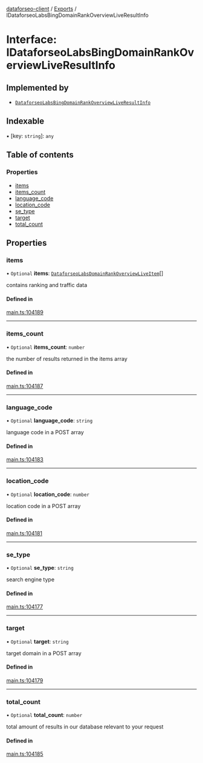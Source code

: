 [dataforseo-client](../README.md) / [Exports](../modules.md) / IDataforseoLabsBingDomainRankOverviewLiveResultInfo

# Interface: IDataforseoLabsBingDomainRankOverviewLiveResultInfo

## Implemented by

- [`DataforseoLabsBingDomainRankOverviewLiveResultInfo`](../classes/DataforseoLabsBingDomainRankOverviewLiveResultInfo.md)

## Indexable

▪ [key: `string`]: `any`

## Table of contents

### Properties

- [items](IDataforseoLabsBingDomainRankOverviewLiveResultInfo.md#items)
- [items\_count](IDataforseoLabsBingDomainRankOverviewLiveResultInfo.md#items_count)
- [language\_code](IDataforseoLabsBingDomainRankOverviewLiveResultInfo.md#language_code)
- [location\_code](IDataforseoLabsBingDomainRankOverviewLiveResultInfo.md#location_code)
- [se\_type](IDataforseoLabsBingDomainRankOverviewLiveResultInfo.md#se_type)
- [target](IDataforseoLabsBingDomainRankOverviewLiveResultInfo.md#target)
- [total\_count](IDataforseoLabsBingDomainRankOverviewLiveResultInfo.md#total_count)

## Properties

### items

• `Optional` **items**: [`DataforseoLabsDomainRankOverviewLiveItem`](../classes/DataforseoLabsDomainRankOverviewLiveItem.md)[]

contains ranking and traffic data

#### Defined in

[main.ts:104189](https://github.com/dataforseo/TypeScriptClient/blob/7ca1aa4/main.ts#L104189)

___

### items\_count

• `Optional` **items\_count**: `number`

the number of results returned in the items array

#### Defined in

[main.ts:104187](https://github.com/dataforseo/TypeScriptClient/blob/7ca1aa4/main.ts#L104187)

___

### language\_code

• `Optional` **language\_code**: `string`

language code in a POST array

#### Defined in

[main.ts:104183](https://github.com/dataforseo/TypeScriptClient/blob/7ca1aa4/main.ts#L104183)

___

### location\_code

• `Optional` **location\_code**: `number`

location code in a POST array

#### Defined in

[main.ts:104181](https://github.com/dataforseo/TypeScriptClient/blob/7ca1aa4/main.ts#L104181)

___

### se\_type

• `Optional` **se\_type**: `string`

search engine type

#### Defined in

[main.ts:104177](https://github.com/dataforseo/TypeScriptClient/blob/7ca1aa4/main.ts#L104177)

___

### target

• `Optional` **target**: `string`

target domain in a POST array

#### Defined in

[main.ts:104179](https://github.com/dataforseo/TypeScriptClient/blob/7ca1aa4/main.ts#L104179)

___

### total\_count

• `Optional` **total\_count**: `number`

total amount of results in our database relevant to your request

#### Defined in

[main.ts:104185](https://github.com/dataforseo/TypeScriptClient/blob/7ca1aa4/main.ts#L104185)
